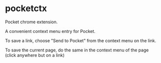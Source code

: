 pocketctx
======

Pocket chrome extension.

A convenient context menu entry for Pocket.

To save a link, choose "Send to Pocket" from the context menu on the link.

To save the current page, do the same in the context menu of the page (click anywhere but on a link)
